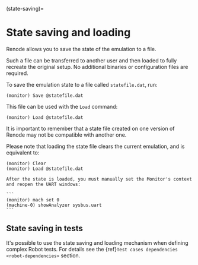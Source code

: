 (state-saving)=

# State saving and loading

Renode allows you to save the state of the emulation to a file.

Such a file can be transferred to another user and then loaded to fully recreate the original setup.
No additional binaries or configuration files are required.

To save the emulation state to a file called `statefile.dat`, run:

```
(monitor) Save @statefile.dat
```

This file can be used with the `Load` command:

```
(monitor) Load @statefile.dat
```

It is important to remember that a state file created on one version of Renode may not be compatible with another one.

Please note that loading the state file clears the current emulation, and is equivalent to:

```
(monitor) Clear
(monitor) Load @statefile.dat
```

````{note}
After the state is loaded, you must manually set the Monitor's context and reopen the UART windows:

```
(monitor) mach set 0
(machine-0) showAnalyzer sysbus.uart
```
````

## State saving in tests

It's possible to use the state saving and loading mechanism when defining complex Robot tests.
For details see the {ref}`Test cases dependencies <robot-dependencies>` section.
